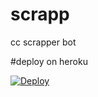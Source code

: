 # scrapp



cc scrapper bot





#deploy on heroku


[![Deploy](https://www.herokucdn.com/deploy/button.svg)](https://heroku.com/deploy)
